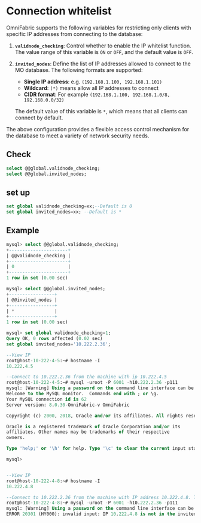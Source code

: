 # Connection whitelist

OmniFabric supports the following variables for restricting only clients with specific IP addresses from connecting to the database:

1. **`validnode_checking`**: Control whether to enable the IP whitelist function. The value range of this variable is `ON` or `OFF`, and the default value is `OFF`.

2. **`invited_nodes`**: Define the list of IP addresses allowed to connect to the MO database. The following formats are supported:
      - **Single IP address**: e.g. `(192.168.1.100, 192.168.1.101)`
      - **Wildcard**: `(*)` means allow all IP addresses to connect
      - **CIDR format**: For example `(192.168.1.100, 192.168.1.0/8, 192.168.0.0/32)`

      The default value of this variable is `*`, which means that all clients can connect by default.

The above configuration provides a flexible access control mechanism for the database to meet a variety of network security needs.

## Check

```sql
select @@global.validnode_checking;
select @@global.invited_nodes;
```

## set up

```sql
set global validnode_checking=xx;--Default is 0
set global invited_nodes=xx; --Default is *
```

## Example

```sql
mysql> select @@global.validnode_checking;
+----------------------+
| @@validnode_checking |
+----------------------+
| 0                    |
+----------------------+
1 row in set (0.00 sec)

mysql> select @@global.invited_nodes;
+-----------------+
| @@invited_nodes |
+-----------------+
| *               |
+-----------------+
1 row in set (0.00 sec)

mysql> set global validnode_checking=1;
Query OK, 0 rows affected (0.02 sec)
set global invited_nodes='10.222.2.36';

--View IP
root@host-10-222-4-5:~# hostname -I
10.222.4.5

--Connect to 10.222.2.36 from the machine with ip 10.222.4.5
root@host-10-222-4-5:~# mysql -uroot -P 6001 -h10.222.2.36 -p111
mysql: [Warning] Using a password on the command line interface can be insecure.
Welcome to the MySQL monitor.  Commands end with ; or \g.
Your MySQL connection id is 62
Server version: 8.0.30-OmniFabric-v OmniFabric

Copyright (c) 2000, 2018, Oracle and/or its affiliates. All rights reserved.

Oracle is a registered trademark of Oracle Corporation and/or its
affiliates. Other names may be trademarks of their respective
owners.

Type 'help;' or '\h' for help. Type '\c' to clear the current input statement.

mysql>


--View IP
root@host-10-222-4-8:~# hostname -I
10.222.4.8

--Connect to 10.222.2.36 from the machine with IP address 10.222.4.8. The connection fails because it is not in the whitelist.
root@host-10-222-4-8:~# mysql -uroot -P 6001 -h10.222.2.36 -p111
mysql: [Warning] Using a password on the command line interface can be insecure.
ERROR 20301 (HY000): invalid input: IP 10.222.4.8 is not in the invited nodes
```
